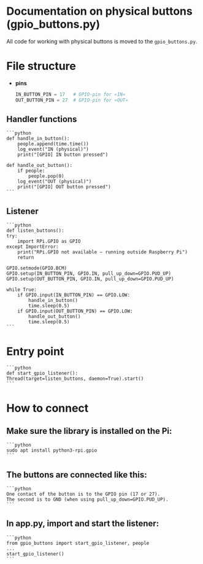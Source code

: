 # Documentation on physical buttons (gpio_buttons.py)

All code for working with physical buttons is moved to the `gpio_buttons.py`.

# File structure

- **pins**  
    ```python
    IN_BUTTON_PIN = 17   # GPIO-pin for «IN»
    OUT_BUTTON_PIN = 27  # GPIO-pin for «OUT»
    ```
## Handler functions
    ```python
    def handle_in_button():
        people.append(time.time())
        log_event("IN (physical)")
        print("[GPIO] IN button pressed")

    def handle_out_button():
        if people:
            people.pop(0)
        log_event("OUT (physical)")
        print("[GPIO] OUT button pressed")
    ```

## Listener
    ```python
    def listen_buttons():
    try:
        import RPi.GPIO as GPIO
    except ImportError:
        print("RPi.GPIO not available — running outside Raspberry Pi")
        return

    GPIO.setmode(GPIO.BCM)
    GPIO.setup(IN_BUTTON_PIN, GPIO.IN, pull_up_down=GPIO.PUD_UP)
    GPIO.setup(OUT_BUTTON_PIN, GPIO.IN, pull_up_down=GPIO.PUD_UP)

    while True:
        if GPIO.input(IN_BUTTON_PIN) == GPIO.LOW:
            handle_in_button()
            time.sleep(0.5)
        if GPIO.input(OUT_BUTTON_PIN) == GPIO.LOW:
            handle_out_button()
            time.sleep(0.5)
    ```

# Entry point
    ```python
    def start_gpio_listener():
    Thread(target=listen_buttons, daemon=True).start()
    ```

# How to connect

## Make sure the library is installed on the Pi:

    ```python
    sudo apt install python3-rpi.gpio
    ```
    
## The buttons are connected like this:

    ```python
    One contact of the button is to the GPIO pin (17 or 27).
    The second is to GND (when using pull_up_down=GPIO.PUD_UP).
    ```

## In app.py, import and start the listener:

    ```python
    from gpio_buttons import start_gpio_listener, people
    ...
    start_gpio_listener()
    ```